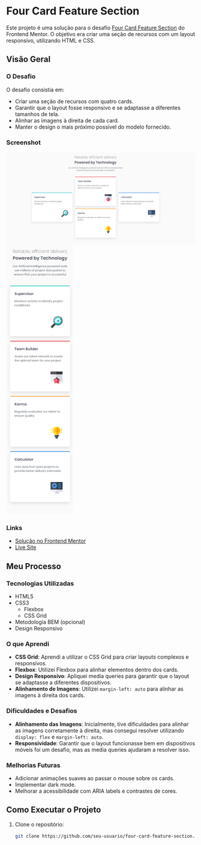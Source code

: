 # Four Card Feature Section

Este projeto é uma solução para o desafio [Four Card Feature Section](https://www.frontendmentor.io/challenges/four-card-feature-section-weK1eFYK) do Frontend Mentor. O objetivo era criar uma seção de recursos com um layout responsivo, utilizando HTML e CSS.

## Visão Geral

### O Desafio

O desafio consistia em:
- Criar uma seção de recursos com quatro cards.
- Garantir que o layout fosse responsivo e se adaptasse a diferentes tamanhos de tela.
- Alinhar as imagens à direita de cada card.
- Manter o design o mais próximo possível do modelo fornecido.

### Screenshot

![Desktop Preview](four-card-desktop.png)
![Mobile Preview](four-card-mobile.png)

### Links

- [Solução no Frontend Mentor](https://www.frontendmentor.io/solutions/four-card-feature-section-using-css-grid-and-flexbox-9JZ5X5Q5W)
- [Live Site](https://cadanieldev.github.io/four-card-feature/) <!-- Substitua pelo link do seu projeto online -->

## Meu Processo

### Tecnologias Utilizadas

- HTML5
- CSS3
  - Flexbox
  - CSS Grid
- Metodologia BEM (opcional)
- Design Responsivo

### O que Aprendi

- **CSS Grid**: Aprendi a utilizar o CSS Grid para criar layouts complexos e responsivos.
- **Flexbox**: Utilizei Flexbox para alinhar elementos dentro dos cards.
- **Design Responsivo**: Apliquei media queries para garantir que o layout se adaptasse a diferentes dispositivos.
- **Alinhamento de Imagens**: Utilizei `margin-left: auto` para alinhar as imagens à direita dos cards.

### Dificuldades e Desafios

- **Alinhamento das Imagens**: Inicialmente, tive dificuldades para alinhar as imagens corretamente à direita, mas consegui resolver utilizando `display: flex` e `margin-left: auto`.
- **Responsividade**: Garantir que o layout funcionasse bem em dispositivos móveis foi um desafio, mas as media queries ajudaram a resolver isso.

### Melhorias Futuras

- Adicionar animações suaves ao passar o mouse sobre os cards.
- Implementar dark mode.
- Melhorar a acessibilidade com ARIA labels e contrastes de cores.

## Como Executar o Projeto

1. Clone o repositório:
   ```bash
   git clone https://github.com/seu-usuario/four-card-feature-section.git